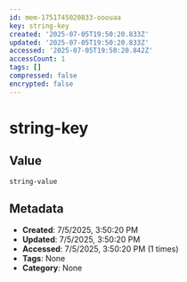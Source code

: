 ```yaml
---
id: mem-1751745020833-ooouaa
key: string-key
created: '2025-07-05T19:50:20.833Z'
updated: '2025-07-05T19:50:20.833Z'
accessed: '2025-07-05T19:50:20.842Z'
accessCount: 1
tags: []
compressed: false
encrypted: false
---
```


# string-key

## Value

```
string-value
```

## Metadata

- **Created**: 7/5/2025, 3:50:20 PM
- **Updated**: 7/5/2025, 3:50:20 PM
- **Accessed**: 7/5/2025, 3:50:20 PM (1 times)
- **Tags**: None
- **Category**: None
